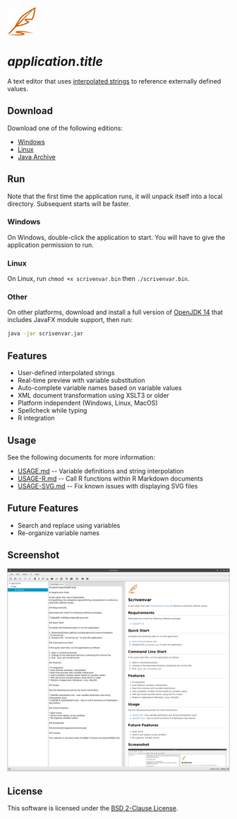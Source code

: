 ![Logo](images/logo64.png)

# $application.title$

A text editor that uses [interpolated strings](https://en.wikipedia.org/wiki/String_interpolation) to reference externally defined values.

## Download

Download one of the following editions:

* [Windows](https://gitreleases.dev/gh/DaveJarvis/scrivenvar/latest/scrivenvar.exe)
* [Linux](https://gitreleases.dev/gh/DaveJarvis/scrivenvar/latest/scrivenvar.bin)
* [Java Archive](https://gitreleases.dev/gh/DaveJarvis/scrivenvar/latest/scrivenvar.jar)

## Run

Note that the first time the application runs, it will unpack itself into a local directory. Subsequent starts will be faster.

### Windows

On Windows, double-click the application to start. You will have to give the application permission to run.

### Linux

On Linux, run `chmod +x scrivenvar.bin` then `./scrivenvar.bin`.

### Other

On other platforms, download and install a full version of [OpenJDK 14](https://bell-sw.com/) that includes JavaFX module support, then run:

``` bash
java -jar scrivenvar.jar
```

## Features

* User-defined interpolated strings
* Real-time preview with variable substitution
* Auto-complete variable names based on variable values
* XML document transformation using XSLT3 or older
* Platform independent (Windows, Linux, MacOS)
* Spellcheck while typing
* R integration

## Usage

See the following documents for more information:

* [USAGE.md](USAGE.md) -- Variable definitions and string interpolation
* [USAGE-R.md](USAGE-R.md) -- Call R functions within R Markdown documents
* [USAGE-SVG.md](USAGE-SVG.md) -- Fix known issues with displaying SVG files

## Future Features

* Search and replace using variables
* Re-organize variable names

## Screenshot

![Screenshot](images/screenshot.png)

## License

This software is licensed under the [BSD 2-Clause License](LICENSE.md).

